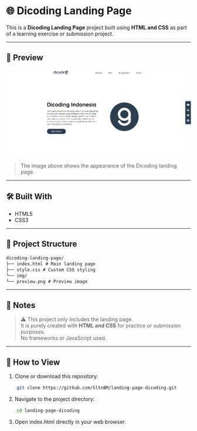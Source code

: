 # 🌐 Dicoding Landing Page
This is a **Dicoding Landing Page** project built using **HTML and CSS** as part of a learning exercise or submission project.

---

## 📸 Preview
![Landing Page](img/preview.png)

> The image above shows the appearance of the Dicoding landing page.

---

## 🛠️ Built With
- HTML5
- CSS3

---

## 📁 Project Structure
    dicoding-landing-page/
    ├── index.html # Main landing page
    ├── style.css # Custom CSS styling
    └── img/
    └── preview.png # Preview image

---

## 📌 Notes
> ⚠️ This project only includes the landing page.  
> It is purely created with **HTML and CSS** for practice or submission purposes.  
> No frameworks or JavaScript used.

---

## 🚀 How to View

1. Clone or download this repository:
```bash
    git clone https://github.com/SltnBM/landing-page-dicoding.git
```
2. Navigate to the project directory:
```bash
    cd landing-page-dicoding
```
3. Open index.html directly in your web browser.

